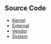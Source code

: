 ## Source Code

+ [Kernel](https://github.com/victor-egg/kernel_huawei_hi6250)
+ [External](https://github.com/victor-egg/HUAWEI_ANE-AL00/tree/external)
+ [Vendor](https://github.com/victor-egg/HUAWEI_ANE-AL00/tree/vendor)
+ [System](https://github.com/victor-egg/HUAWEI_ANE-AL00/tree/system)
